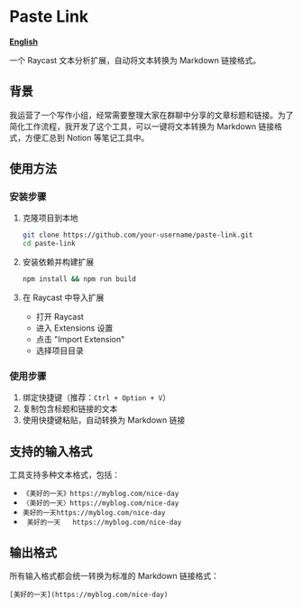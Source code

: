 # Paste Link

**[English](README.md)** 

一个 Raycast 文本分析扩展，自动将文本转换为 Markdown 链接格式。

## 背景

我运营了一个写作小组，经常需要整理大家在群聊中分享的文章标题和链接。为了简化工作流程，我开发了这个工具，可以一键将文本转换为 Markdown 链接格式，方便汇总到 Notion 等笔记工具中。

## 使用方法

### 安装步骤

1. 克隆项目到本地
   ```bash
   git clone https://github.com/your-username/paste-link.git
   cd paste-link
   ```

2. 安装依赖并构建扩展
   ```bash
   npm install && npm run build
   ```

3. 在 Raycast 中导入扩展
   - 打开 Raycast
   - 进入 Extensions 设置
   - 点击 "Import Extension"
   - 选择项目目录

### 使用步骤

1. 绑定快捷键（推荐：`Ctrl + Option + V`）
2. 复制包含标题和链接的文本
3. 使用快捷键粘贴，自动转换为 Markdown 链接

## 支持的输入格式

工具支持多种文本格式，包括：

- `《美好的一天》https://myblog.com/nice-day`
- `〈美好的一天〉https://myblog.com/nice-day`
- `美好的一天https://myblog.com/nice-day`
- ` 美好的一天   https://myblog.com/nice-day`

## 输出格式

所有输入格式都会统一转换为标准的 Markdown 链接格式：

```
[美好的一天](https://myblog.com/nice-day)
```
